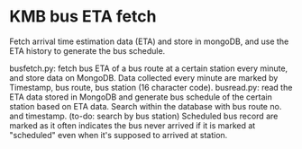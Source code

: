 # KMB bus ETA fetch
 Fetch arrival time estimation data (ETA) and store in mongoDB, and use the ETA history to generate the bus schedule.
  
 busfetch.py: fetch bus ETA of a bus route at a certain station every minute, and store data on MongoDB. Data collected every minute are marked by Timestamp, bus route, bus station (16 character code).
 busread.py: read the ETA data stored in MongoDB and generate bus schedule of the certain station based on ETA data. Search within the database with bus route no. and timestamp. (to-do: search by bus station)
 Scheduled bus record are marked as it often indicates the bus never arrived if it is marked at "scheduled" even when it's supposed to arrived at station.
